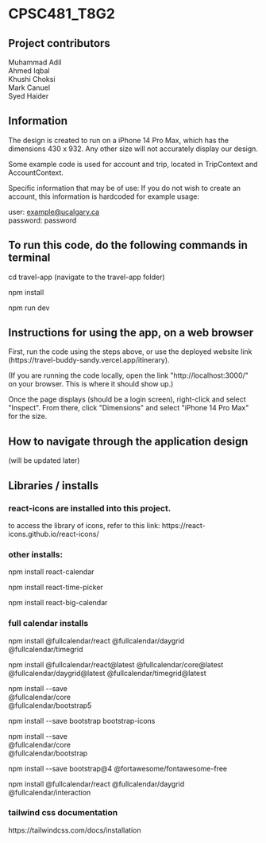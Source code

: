 # CPSC481_T8G2

## Project contributors
<p>
Muhammad Adil<br>
Ahmed Iqbal<br>
Khushi Choksi<br> 
Mark Canuel<br>
Syed Haider<br>
</p>


## Information
<p>
The design is created to run on a iPhone 14 Pro Max, which has the dimensions 430 x 932. Any other size will not accurately display our design.

Some example code is used for account and trip, located in TripContext and AccountContext.

Specific information that may be of use:
If you do not wish to create an account, this information is hardcoded for example usage:

user: example@ucalgary.ca <br>
password: password

</p>


## To run this code, do the following commands in terminal
<p>
cd travel-app     (navigate to the travel-app folder)

npm install

npm run dev
</p>


## Instructions for using the app, on a web browser
<p>
First, run the code using the steps above, or use the deployed website link (https://travel-buddy-sandy.vercel.app/itinerary).<br>

(If you are running the code locally, open the link "http://localhost:3000/" on your browser. This is where it should show up.)<br>

Once the page displays (should be a login screen), right-click and select "Inspect".
From there, click "Dimensions" and select "iPhone 14 Pro Max" for the size.
</p>

## How to navigate through the application design
<p> 
(will be updated later)
</p>


## Libraries / installs

### react-icons are installed into this project.

<p>
to access the library of icons, refer to this link: https://react-icons.github.io/react-icons/
</p>

### other installs:

<p>

npm install react-calendar

npm install react-time-picker

npm install react-big-calendar

</p>

### full calendar installs

<p>
npm install @fullcalendar/react @fullcalendar/daygrid @fullcalendar/timegrid

npm install @fullcalendar/react@latest @fullcalendar/core@latest @fullcalendar/daygrid@latest @fullcalendar/timegrid@latest

npm install --save \
 @fullcalendar/core \
 @fullcalendar/bootstrap5

npm install --save bootstrap bootstrap-icons

npm install --save \
 @fullcalendar/core \
 @fullcalendar/bootstrap

npm install --save bootstrap@4 @fortawesome/fontawesome-free

npm install @fullcalendar/react @fullcalendar/daygrid @fullcalendar/interaction

</p>

### tailwind css documentation

<p>https://tailwindcss.com/docs/installation</p>
